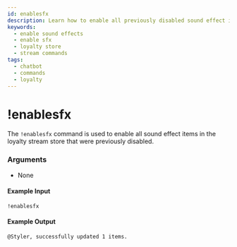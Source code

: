 ```yaml
---
id: enablesfx 
description: Learn how to enable all previously disabled sound effect items in your StreamElements loyalty store using the !enablesfx command.
keywords:
  - enable sound effects
  - enable sfx
  - loyalty store
  - stream commands
tags:
  - chatbot
  - commands
  - loyalty
---
```

# !enablesfx

The `!enablesfx` command is used to enable all sound effect items in the loyalty stream store that were previously disabled.

### Arguments

- None

#### Example Input

```
!enablesfx
```

#### Example Output

```
@Styler, successfully updated 1 items. 
```
